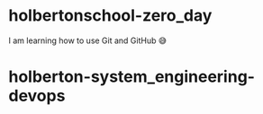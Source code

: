 # holbertonschool-zero_day
I am learning how to use Git and GitHub 😅
# holberton-system_engineering-devops
